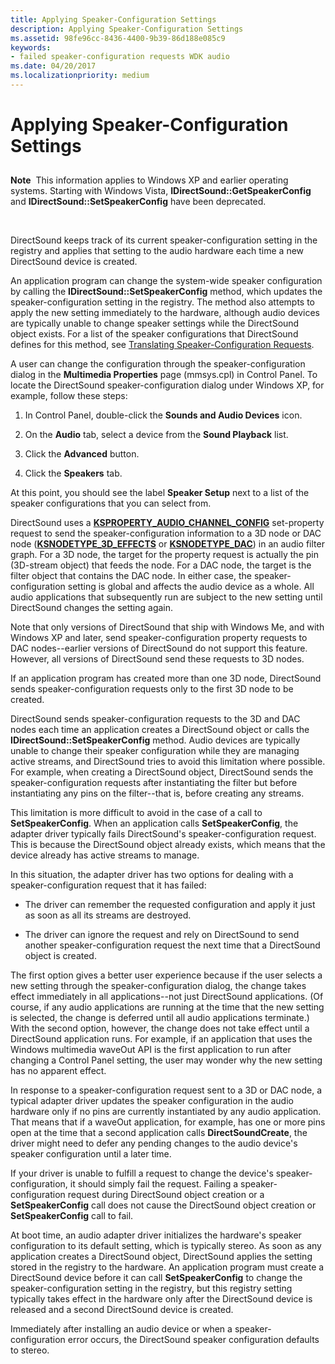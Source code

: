 ```yaml
---
title: Applying Speaker-Configuration Settings
description: Applying Speaker-Configuration Settings
ms.assetid: 98fe96cc-8436-4400-9b39-86d188e085c9
keywords:
- failed speaker-configuration requests WDK audio
ms.date: 04/20/2017
ms.localizationpriority: medium
---
```


# Applying Speaker-Configuration Settings


## <span id="applying_speaker_configuration_settings"></span><span id="APPLYING_SPEAKER_CONFIGURATION_SETTINGS"></span>


**Note**  This information applies to Windows XP and earlier operating systems. Starting with Windows Vista, **IDirectSound::GetSpeakerConfig** and **IDirectSound::SetSpeakerConfig** have been deprecated.

 

DirectSound keeps track of its current speaker-configuration setting in the registry and applies that setting to the audio hardware each time a new DirectSound device is created.

An application program can change the system-wide speaker configuration by calling the **IDirectSound::SetSpeakerConfig** method, which updates the speaker-configuration setting in the registry. The method also attempts to apply the new setting immediately to the hardware, although audio devices are typically unable to change speaker settings while the DirectSound object exists. For a list of the speaker configurations that DirectSound defines for this method, see [Translating Speaker-Configuration Requests](translating-speaker-configuration-requests.md).

A user can change the configuration through the speaker-configuration dialog in the **Multimedia Properties** page (mmsys.cpl) in Control Panel. To locate the DirectSound speaker-configuration dialog under Windows XP, for example, follow these steps:

1.  In Control Panel, double-click the **Sounds and Audio Devices** icon.

2.  On the **Audio** tab, select a device from the **Sound Playback** list.

3.  Click the **Advanced** button.

4.  Click the **Speakers** tab.

At this point, you should see the label **Speaker Setup** next to a list of the speaker configurations that you can select from.

DirectSound uses a [**KSPROPERTY\_AUDIO\_CHANNEL\_CONFIG**](https://msdn.microsoft.com/library/windows/hardware/ff537250) set-property request to send the speaker-configuration information to a 3D node or DAC node ([**KSNODETYPE\_3D\_EFFECTS**](https://msdn.microsoft.com/library/windows/hardware/ff537148) or [**KSNODETYPE\_DAC**](https://msdn.microsoft.com/library/windows/hardware/ff537158)) in an audio filter graph. For a 3D node, the target for the property request is actually the pin (3D-stream object) that feeds the node. For a DAC node, the target is the filter object that contains the DAC node. In either case, the speaker-configuration setting is global and affects the audio device as a whole. All audio applications that subsequently run are subject to the new setting until DirectSound changes the setting again.

Note that only versions of DirectSound that ship with Windows Me, and with Windows XP and later, send speaker-configuration property requests to DAC nodes--earlier versions of DirectSound do not support this feature. However, all versions of DirectSound send these requests to 3D nodes.

If an application program has created more than one 3D node, DirectSound sends speaker-configuration requests only to the first 3D node to be created.

DirectSound sends speaker-configuration requests to the 3D and DAC nodes each time an application creates a DirectSound object or calls the **IDirectSound::SetSpeakerConfig** method. Audio devices are typically unable to change their speaker configuration while they are managing active streams, and DirectSound tries to avoid this limitation where possible. For example, when creating a DirectSound object, DirectSound sends the speaker-configuration requests after instantiating the filter but before instantiating any pins on the filter--that is, before creating any streams.

This limitation is more difficult to avoid in the case of a call to **SetSpeakerConfig**. When an application calls **SetSpeakerConfig**, the adapter driver typically fails DirectSound's speaker-configuration request. This is because the DirectSound object already exists, which means that the device already has active streams to manage.

In this situation, the adapter driver has two options for dealing with a speaker-configuration request that it has failed:

-   The driver can remember the requested configuration and apply it just as soon as all its streams are destroyed.

-   The driver can ignore the request and rely on DirectSound to send another speaker-configuration request the next time that a DirectSound object is created.

The first option gives a better user experience because if the user selects a new setting through the speaker-configuration dialog, the change takes effect immediately in all applications--not just DirectSound applications. (Of course, if any audio applications are running at the time that the new setting is selected, the change is deferred until all audio applications terminate.) With the second option, however, the change does not take effect until a DirectSound application runs. For example, if an application that uses the Windows multimedia waveOut API is the first application to run after changing a Control Panel setting, the user may wonder why the new setting has no apparent effect.

In response to a speaker-configuration request sent to a 3D or DAC node, a typical adapter driver updates the speaker configuration in the audio hardware only if no pins are currently instantiated by any audio application. That means that if a waveOut application, for example, has one or more pins open at the time that a second application calls **DirectSoundCreate**, the driver might need to defer any pending changes to the audio device's speaker configuration until a later time.

If your driver is unable to fulfill a request to change the device's speaker-configuration, it should simply fail the request. Failing a speaker-configuration request during DirectSound object creation or a **SetSpeakerConfig** call does not cause the DirectSound object creation or **SetSpeakerConfig** call to fail.

At boot time, an audio adapter driver initializes the hardware's speaker configuration to its default setting, which is typically stereo. As soon as any application creates a DirectSound object, DirectSound applies the setting stored in the registry to the hardware. An application program must create a DirectSound device before it can call **SetSpeakerConfig** to change the speaker-configuration setting in the registry, but this registry setting typically takes effect in the hardware only after the DirectSound device is released and a second DirectSound device is created.

Immediately after installing an audio device or when a speaker-configuration error occurs, the DirectSound speaker configuration defaults to stereo.

 

 




